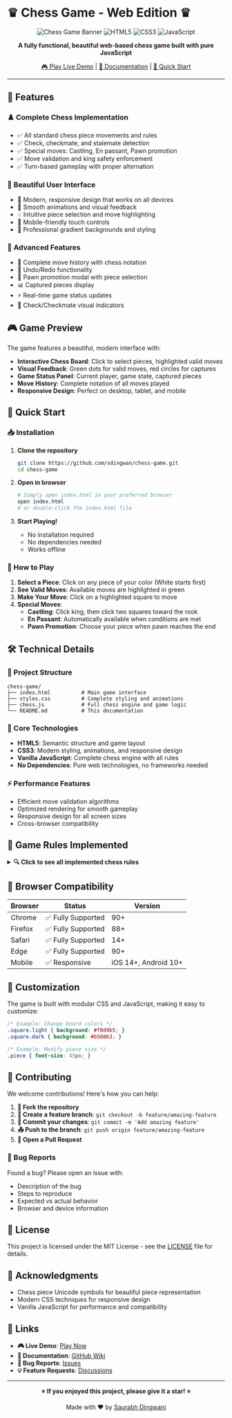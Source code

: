 # ♛ Chess Game - Web Edition ♛

<div align="center">

![Chess Game Banner](https://img.shields.io/badge/Chess-Game-blue?style=for-the-badge&logo=chess.com)
![HTML5](https://img.shields.io/badge/HTML5-E34F26?style=for-the-badge&logo=html5&logoColor=white)
![CSS3](https://img.shields.io/badge/CSS3-1572B6?style=for-the-badge&logo=css3&logoColor=white)
![JavaScript](https://img.shields.io/badge/JavaScript-F7DF1E?style=for-the-badge&logo=javascript&logoColor=black)

**A fully functional, beautiful web-based chess game built with pure JavaScript**

[🎮 Play Live Demo](https://sdingwan.github.io/chess-game) | [📖 Documentation](#features) | [🚀 Quick Start](#quick-start)

</div>

---

## 🌟 Features

### ♟️ **Complete Chess Implementation**
- ✅ All standard chess piece movements and rules
- ✅ Check, checkmate, and stalemate detection
- ✅ Special moves: Castling, En passant, Pawn promotion
- ✅ Move validation and king safety enforcement
- ✅ Turn-based gameplay with proper alternation

### 🎨 **Beautiful User Interface**
- 🎯 Modern, responsive design that works on all devices
- 🌈 Smooth animations and visual feedback
- 💡 Intuitive piece selection and move highlighting
- 📱 Mobile-friendly touch controls
- 🎪 Professional gradient backgrounds and styling

### 🚀 **Advanced Features**
- 📝 Complete move history with chess notation
- 🔄 Undo/Redo functionality
- 👑 Pawn promotion modal with piece selection
- 📊 Captured pieces display
- ⚡ Real-time game status updates
- 🔔 Check/Checkmate visual indicators

## 🎮 Game Preview

The game features a beautiful, modern interface with:
- **Interactive Chess Board**: Click to select pieces, highlighted valid moves
- **Visual Feedback**: Green dots for valid moves, red circles for captures
- **Game Status Panel**: Current player, game state, captured pieces
- **Move History**: Complete notation of all moves played
- **Responsive Design**: Perfect on desktop, tablet, and mobile

## 🚀 Quick Start

### 📥 Installation

1. **Clone the repository**
   ```bash
   git clone https://github.com/sdingwan/chess-game.git
   cd chess-game
   ```

2. **Open in browser**
   ```bash
   # Simply open index.html in your preferred browser
   open index.html
   # or double-click the index.html file
   ```

3. **Start Playing!**
   - No installation required
   - No dependencies needed
   - Works offline

### 🎯 How to Play

1. **Select a Piece**: Click on any piece of your color (White starts first)
2. **See Valid Moves**: Available moves are highlighted in green
3. **Make Your Move**: Click on a highlighted square to move
4. **Special Moves**: 
   - **Castling**: Click king, then click two squares toward the rook
   - **En Passant**: Automatically available when conditions are met
   - **Pawn Promotion**: Choose your piece when pawn reaches the end

## 🛠️ Technical Details

### 📁 Project Structure
```
chess-game/
├── index.html          # Main game interface
├── styles.css          # Complete styling and animations
├── chess.js            # Full chess engine and game logic
└── README.md           # This documentation
```

### 🎯 Core Technologies
- **HTML5**: Semantic structure and game layout
- **CSS3**: Modern styling, animations, and responsive design
- **Vanilla JavaScript**: Complete chess engine with all rules
- **No Dependencies**: Pure web technologies, no frameworks needed

### ⚡ Performance Features
- Efficient move validation algorithms
- Optimized rendering for smooth gameplay
- Responsive design for all screen sizes
- Cross-browser compatibility

## 🎪 Game Rules Implemented

<details>
<summary><b>🔍 Click to see all implemented chess rules</b></summary>

### Standard Piece Movements
- **♟️ Pawns**: Forward movement, diagonal capture, two-square initial move
- **🏰 Rooks**: Horizontal and vertical movement
- **🐎 Knights**: L-shaped movement pattern
- **⛪ Bishops**: Diagonal movement
- **👸 Queen**: Combined rook and bishop movement
- **♔ King**: One square in any direction

### Special Rules
- **🏰 Castling**: Both kingside and queenside castling
- **👻 En Passant**: Special pawn capture rule
- **👑 Pawn Promotion**: Promote to Queen, Rook, Bishop, or Knight
- **⚠️ Check Detection**: Automatic check detection and highlighting
- **🏁 Checkmate**: Game end when king cannot escape check
- **🤝 Stalemate**: Draw when no legal moves available

</details>

## 📱 Browser Compatibility

| Browser | Status | Version |
|---------|--------|---------|
| Chrome | ✅ Fully Supported | 90+ |
| Firefox | ✅ Fully Supported | 88+ |
| Safari | ✅ Fully Supported | 14+ |
| Edge | ✅ Fully Supported | 90+ |
| Mobile | ✅ Responsive | iOS 14+, Android 10+ |

## 🎨 Customization

The game is built with modular CSS and JavaScript, making it easy to customize:

```css
/* Example: Change board colors */
.square.light { background: #f0d9b5; }
.square.dark { background: #b58863; }

/* Example: Modify piece size */
.piece { font-size: 45px; }
```

## 🤝 Contributing

We welcome contributions! Here's how you can help:

1. **🍴 Fork the repository**
2. **🌟 Create a feature branch**: `git checkout -b feature/amazing-feature`
3. **💾 Commit your changes**: `git commit -m 'Add amazing feature'`
4. **📤 Push to the branch**: `git push origin feature/amazing-feature`
5. **🎉 Open a Pull Request**

### 🐛 Bug Reports
Found a bug? Please open an issue with:
- Description of the bug
- Steps to reproduce
- Expected vs actual behavior
- Browser and device information

## 📄 License

This project is licensed under the MIT License - see the [LICENSE](LICENSE) file for details.

## 🙏 Acknowledgments

- Chess piece Unicode symbols for beautiful piece representation
- Modern CSS techniques for responsive design
- Vanilla JavaScript for performance and compatibility

## 🔗 Links

- **🎮 Live Demo**: [Play Now](https://sdingwan.github.io/chess-game)
- **📖 Documentation**: [GitHub Wiki](https://github.com/sdingwan/chess-game/wiki)
- **🐛 Bug Reports**: [Issues](https://github.com/sdingwan/chess-game/issues)
- **💡 Feature Requests**: [Discussions](https://github.com/sdingwan/chess-game/discussions)

---

<div align="center">

**⭐ If you enjoyed this project, please give it a star! ⭐**

Made with ❤️ by [Saurabh Dingwani](https://github.com/sdingwan)

</div> 